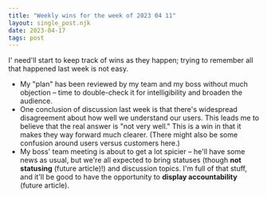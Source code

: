 ```yaml
---
title: "Weekly wins for the week of 2023 04 11"
layout: single_post.njk
date: 2023-04-17
tags: post
---
```


I' need'll start to keep track of wins as they happen; trying to remember all that happened last week is not easy.
- My "plan" has been reviewed by my team and my boss without much objection – time to double-check it for intelligibility and broaden the audience.
- One conclusion of discussion last week is that there's widespread disagreement about how well we understand our users. This leads me to believe that the real answer is "not very well." This is a win in that it makes they way forward much clearer. (There might also be some confusion around users versus customers here.)
- My boss' team meeting is about to get a lot spicier – he'll have some news as usual, but we're all expected to bring statuses (though **not statusing** (future article)!) and discussion topics. I'm full of that stuff, and it'll be good to have the opportunity to **display accountability** (future article).
